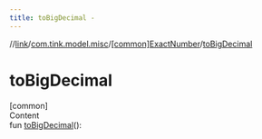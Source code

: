 ```yaml
---
title: toBigDecimal -
---
```

//[link](../../index.md)/[com.tink.model.misc](../index.md)/[[common]ExactNumber](index.md)/[toBigDecimal](to-big-decimal.md)



# toBigDecimal  
[common]  
Content  
fun [toBigDecimal](to-big-decimal.md)(): <ERROR CLASS>  



